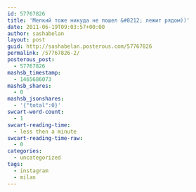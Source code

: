 ```yaml
---
id: 57767826
title: 'Мелкий тоже никуда не пошел &#8212; лежит рядом))'
date: 2011-06-19T09:03:57+00:00
author: sashabelan
layout: post
guid: http://sashabelan.posterous.com/57767826
permalink: /57767826-2/
posterous_post:
  - 57767826
mashsb_timestamp:
  - 1465686073
mashsb_shares:
  - 0
mashsb_jsonshares:
  - '{"total":0}'
swcart-word-count:
  - 1
swcart-reading-time:
  - less then a minute
swcart-reading-time-raw:
  - 0
categories:
  - uncategorized
tags:
  - instagram
  - milan
---
```

[](http://instagr.am/p/F_he1/)